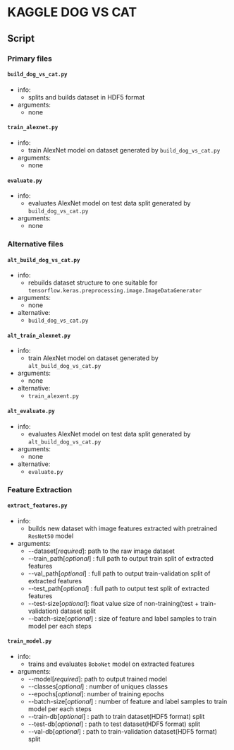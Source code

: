 # KAGGLE DOG VS CAT

## Script

### Primary files

#### `build_dog_vs_cat.py`

* info:
  * splits and builds dataset in HDF5 format
* arguments:
  * none

#### `train_alexnet.py`

* info:
  * train AlexNet model on dataset generated by `build_dog_vs_cat.py`
* arguments:
  * none

#### `evaluate.py`

* info:
  * evaluates AlexNet model on test data split generated by `build_dog_vs_cat.py`
* arguments:
  * none

### Alternative files

#### `alt_build_dog_vs_cat.py`

* info:
  * rebuilds dataset structure to one suitable for `tensorflow.keras.preprocessing.image.ImageDataGenerator`
* arguments:
  * none
* alternative:
  * `build_dog_vs_cat.py`

#### `alt_train_alexnet.py`

* info:
  * train AlexNet model on dataset generated by `alt_build_dog_vs_cat.py`
* arguments:
  * none
* alternative:
  * `train_alexent.py`

#### `alt_evaluate.py`

* info:
  * evaluates AlexNet model on test data split generated by `alt_build_dog_vs_cat.py`
* arguments:
  * none
* alternative:
  * `evaluate.py`

### Feature Extraction

#### `extract_features.py`

* info:
  * builds new dataset with image features extracted with pretrained `ResNet50` model
* arguments:
  * --dataset[_required_]: path to the raw image dataset
  * --train_path[_optional_] : full path to output train split of extracted features
  * --val_path[_optional_] : full path to output train-validation split of extracted features
  * --test_path[_optional_] : full path to output test split of extracted features
  * --test-size[_optional_]: float value size of non-training(test + train-validation) dataset split
  * --batch-size[_optional_] : size of feature and label samples to train model per each steps

#### `train_model.py`

* info:
  * trains and evaluates `BoboNet` model on extracted features
* arguments:
  * --model[_required_]: path to output trained model
  * --classes[_optional_] : number of uniques classes
  * --epochs[_optional_]: number of training epochs
  * --batch-size[_optional_] : number of feature and label samples to train model per each steps
  * --train-db[_optional_] : path to train dataset(HDF5 format) split
  * --test-db[_optional_] : path to test dataset(HDF5 format) split
  * --val-db[_optional_] : path to train-validation dataset(HDF5 format) split

